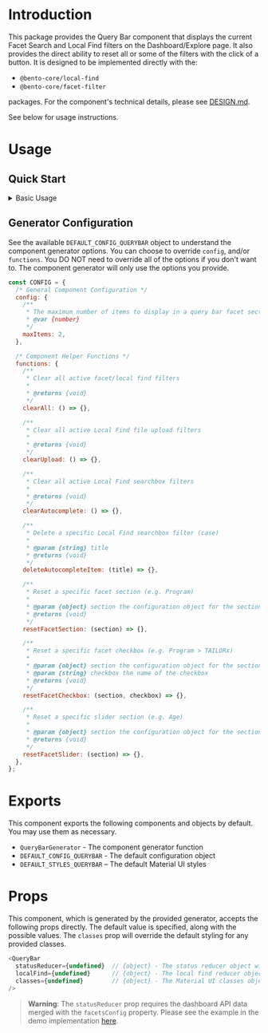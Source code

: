 # Introduction

This package provides the Query Bar component that displays the current Facet Search and Local Find filters on the Dashboard/Explore page. It also provides the direct ability to reset all or some of the filters with the click of a button. It is designed to be implemented directly with the:

- `@bento-core/local-find`
- `@bento-core/facet-filter`

packages. For the component's technical details, please see [DESIGN.md](./DESIGN.md).

See below for usage instructions.

# Usage

## Quick Start

<details>
  <summary>Basic Usage</summary>

  ```javascript
  import { QueryBarGenerator } from '@bento-core/query-bar';

  // Generate the component
  const { QueryBar } = QueryBarGenerator({
    /** See Generator Options **/
  });

  // Use the component (e.g. In dashTemplateView.js)
  const Layout = ({ classes, data, states, /* ... */}) => {
    return (
      {/* other components */}
      <div className={classes.rightContent}>
        <div className={classes.widgetsContainer}>
          {/* other components */}

          <QueryBar statusReducer={null} localFind={null} />

          {/* other components */}
        </div>
      </div>
      {/* other components */}
    );
  };
  ```

  > **Warning**: The `statusReducer` prop requires the dashboard API data merged with the `facetsConfig` property. Please see the example in the demo implementation [here](https://github.com/CBIIT/bento-frontend/blob/7efd62cd3da0c29326e523055d30118244dc2f2f/packages/bento-frontend/src/pages/dashTemplate/filterQueryBar/QueryBarView.js#LL20C14-L20C14).
</details>

## Generator Configuration

See the available `DEFAULT_CONFIG_QUERYBAR` object to understand the component generator options. You can choose to override `config`, and/or `functions`. You DO NOT need to override all of the options if you don't want to. The component generator will only use the options you provide.

```javascript
const CONFIG = {
  /* General Component Configuration */
  config: {
    /**
     * The maximum number of items to display in a query bar facet section
     * @var {number}
     */
    maxItems: 2,
  },

  /* Component Helper Functions */
  functions: {
    /**
     * Clear all active facet/local find filters
     *
     * @returns {void}
     */
    clearAll: () => {},

    /**
     * Clear all active Local Find file upload filters
     *
     * @returns {void}
     */
    clearUpload: () => {},

    /**
     * Clear all active Local Find searchbox filters
     *
     * @returns {void}
     */
    clearAutocomplete: () => {},

    /**
     * Delete a specific Local Find searchbox filter (case)
     *
     * @param {string} title
     * @returns {void}
     */
    deleteAutocompleteItem: (title) => {},

    /**
     * Reset a specific facet section (e.g. Program)
     *
     * @param {object} section the configuration object for the section
     * @returns {void}
     */
    resetFacetSection: (section) => {},

    /**
     * Reset a specific facet checkbox (e.g. Program > TAILORx)
     *
     * @param {object} section the configuration object for the section
     * @param {string} checkbox the name of the checkbox
     * @returns {void}
     */
    resetFacetCheckbox: (section, checkbox) => {},

    /**
     * Reset a specific slider section (e.g. Age)
     *
     * @param {object} section the configuration object for the section
     * @returns {void}
     */
    resetFacetSlider: (section) => {},
  },
};
```

# Exports

This component exports the following components and objects by default. You may use them as necessary.

- `QueryBarGenerator` - The component generator function
- `DEFAULT_CONFIG_QUERYBAR` - The default configuration object
- `DEFAULT_STYLES_QUERYBAR` – The default Material UI styles

# Props

This component, which is generated by the provided generator, accepts the following props directly. The default value is specified, along with the possible values. The `classes` prop will override the default styling for any provided classes.

```javascript
<QueryBar
  statusReducer={undefined}  // {object} - The status reducer object with the section `facetsConfig` combined
  localFind={undefined}      // {object} - The local find reducer object (Not modified)
  classes={undefined}        // {object} - The Material UI classes object. Overrides default styling for provided classes.
/>
```

> **Warning**: The `statusReducer` prop requires the dashboard API data merged with the `facetsConfig` property. Please see the example in the demo implementation [here](https://github.com/CBIIT/bento-frontend/blob/7efd62cd3da0c29326e523055d30118244dc2f2f/packages/bento-frontend/src/pages/dashTemplate/filterQueryBar/QueryBarView.js#LL20C14-L20C14).
